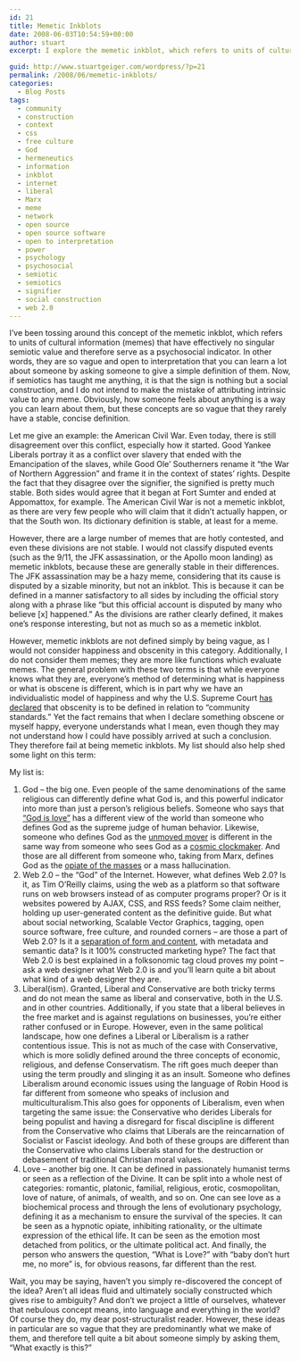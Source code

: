 ```yaml
---
id: 21
title: Memetic Inkblots
date: 2008-06-03T10:54:59+00:00
author: stuart
excerpt: I explore the memetic inkblot, which refers to units of cultural information that have effectively no singular semiotic value and therefore serve as a psychosocial indicator. In other words, they are so vague and open to interpretation that you can learn a lot about someone by asking someone to give a simple definition of them.

guid: http://www.stuartgeiger.com/wordpress/?p=21
permalink: /2008/06/memetic-inkblots/
categories:
  - Blog Posts
tags:
  - community
  - construction
  - context
  - css
  - free culture
  - God
  - hermeneutics
  - information
  - inkblot
  - internet
  - liberal
  - Marx
  - meme
  - network
  - open source
  - open source software
  - open to interpretation
  - power
  - psychology
  - psychosocial
  - semiotic
  - semiotics
  - signifier
  - social construction
  - web 2.0
---
```

I&#8217;ve been tossing around this concept of the memetic inkblot, which refers to units of cultural information (memes) that have effectively no singular semiotic value and therefore serve as a psychosocial indicator. In other words, they are so vague and open to interpretation that you can learn a lot about someone by asking someone to give a simple definition of them. Now, if semiotics has taught me anything, it is that the sign is nothing but a social construction, and I do not intend to make the mistake of attributing intrinsic value to any meme. Obviously, how someone feels about anything is a way you can learn about them, but these concepts are so vague that they rarely have a stable, concise definition.

<!--more-->

Let me give an example: the American Civil War. Even today, there is still disagreement over this conflict, especially how it started. Good Yankee Liberals portray it as a conflict over slavery that ended with the Emancipation of the slaves, while Good Ole&#8217; Southerners rename it &#8220;the War of Northern Aggression&#8221; and frame it in the context of states&#8217; rights. Despite the fact that they disagree over the signifier, the signified is pretty much stable. Both sides would agree that it began at Fort Sumter and ended at Appomattox, for example. The American Civil War is not a memetic inkblot, as there are very few people who will claim that it didn&#8217;t actually happen, or that the South won. Its dictionary definition is stable, at least for a meme.

However, there are a large number of memes that are hotly contested, and even these divisions are not stable. I would not classify disputed events (such as the 9/11, the JFK assassination, or the Apollo moon landing) as memetic inkblots, because these are generally stable in their differences. The JFK assassination may be a hazy meme, considering that its cause is disputed by a sizable minority, but not an inkblot. This is because it can be defined in a manner satisfactory to all sides by including the official story along with a phrase like &#8220;but this official account is disputed by many who believe [x] happened.&#8221; As the divisions are rather clearly defined, it makes one&#8217;s response interesting, but not as much so as a memetic inkblot.

However, memetic inkblots are not defined simply by being vague, as I would not consider happiness and obscenity in this category. Additionally, I do not consider them memes; they are more like functions which evaluate memes. The general problem with these two terms is that while everyone knows what they are, everyone&#8217;s method of determining what is happiness or what is obscene is different, which is in part why we have an individualistic model of happiness and why the U.S. Supreme Court <a href="http://en.wikipedia.org/wiki/Miller_test" target="_blank">has declared</a> that obscenity is to be defined in relation to &#8220;community standards.&#8221; Yet the fact remains that when I declare something obscene or myself happy, everyone understands what I mean, even though they may not understand how I could have possibly arrived at such a conclusion. They therefore fail at being memetic inkblots. My list should also help shed some light on this term:

My list is:

  1. God &#8211; the big one. Even people of the same denominations of the same religious can differently define what God is, and this powerful indicator into more than just a person&#8217;s religious beliefs. Someone who says that <a href="http://www.gospelhall.org/bible/bible.php?passage=1Jo%204:8)" target="_self">&#8220;God is love&#8221;</a> has a different view of the world than someone who defines God as the supreme judge of human behavior. Likewise, someone who defines God as the <a title="Wikipedia - Unmoved Mover" href="http://en.wikipedia.org/wiki/Unmoved_mover" target="_blank">unmoved mover</a> <span class="extiw">is different in the same way from someone who sees God as a <a href="http://en.wikipedia.org/wiki/Watchmaker_analogy" target="_blank">cosmic clockmaker</a>. And those are all different from someone who, taking from Marx, defines God as the <a href="http://www.marxists.org/archive/marx/works/1843/critique-hpr/intro.htm" target="_blank">opiate of the masses</a> or a mass hallucination.</span>
  2. <span class="extiw">Web 2.0 &#8211; the &#8220;God&#8221; of the Internet. However, what defines Web 2.0? Is it, as Tim O&#8217;Reilly claims, using the web as a platform so that software runs on web browsers instead of as computer programs proper? Or is it websites powered by AJAX, CSS, and RSS feeds? Some claim neither, holding up user-generated content as the definitive guide. But what about social networking, Scalable Vector Graphics, tagging, open source software, free culture, and rounded corners &#8211; are those a part of Web 2.0? Is it a <a href="http://www.google.com/url?sa=t&ct=res&cd=1&url=http%3A%2F%2Fwww.youtube.com%2Fwatch%3Fv%3D6gmP4nk0EOE&ei=4YdFSMCbNaTOep7H0bgI&usg=AFQjCNEozNFp75VuijOR3AKDwf1TmLOepg&sig2=nTwqZYE05H-h8UO6Xhz0xA" target="_blank">separation of form and content</a>, with metadata and semantic data? Is it 100% constructed marketing hype? The fact that Web 2.0 is best explained in a folksonomic tag cloud proves my point &#8211; ask a web designer what Web 2.0 is and you&#8217;ll learn quite a bit about what kind of a web designer they are.</span>
  3. Liberal(ism). Granted, Liberal and Conservative are both tricky terms and do not mean the same as liberal and conservative, both in the U.S. and in other countries. Additionally, if you state that a liberal believes in the free market and is against regulations on businesses, you&#8217;re either rather confused or in Europe. However, even in the same political landscape, how one defines a Liberal or Liberalism is a rather contentious issue. This is not as much of the case with Conservative, which is more solidly defined around the three concepts of economic, religious, and defense Conservatism. The rift goes much deeper than using the term proudly and slinging it as an insult. Someone who defines Liberalism around economic issues using the language of Robin Hood is far different from someone who speaks of inclusion and multiculturalism.This also goes for opponents of Liberalism, even when targeting the same issue: the Conservative who derides Liberals for being populist and having a disregard for fiscal discipline is different from the Conservative who claims that Liberals are the reincarnation of Socialist or Fascist ideology. And both of these groups are different than the Conservative who claims Liberals stand for the destruction or debasement of traditional Christian moral values.
  4. <span class="extiw">Love &#8211; another big one. It can be defined in passionately humanist terms or seen as a reflection of the Divine. It can be split into a whole nest of categories: romantic, platonic, familial, religious, erotic, cosmopolitan, love of nature, of animals, of wealth, and so on. One can see love as a biochemical process and through the lens of evolutionary psychology, defining it as a mechanism to ensure the survival of the species. It can be seen as a hypnotic opiate, inhibiting rationality, or the ultimate expression of the ethical life. It can be seen as the emotion most detached from politics, or the ultimate political act. And finally, the person who answers the question, &#8220;What is Love?&#8221; with &#8220;baby don&#8217;t hurt me, no more&#8221; is, for obvious reasons, far different than the rest.</span>

Wait, you may be saying, haven&#8217;t you simply re-discovered the concept of the idea? Aren&#8217;t all ideas fluid and ultimately socially constructed which gives rise to ambiguity? And don&#8217;t we project a little of ourselves, whatever that nebulous concept means, into language and everything in the world? Of course they do, my dear post-structuralist reader. However, these ideas in particular are so vague that they are predominantly what we make of them, and therefore tell quite a bit about someone simply by asking them, &#8220;What exactly is this?&#8221;